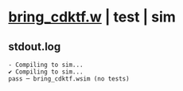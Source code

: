 # [bring_cdktf.w](../../../../examples/tests/valid/bring_cdktf.w) | test | sim

## stdout.log
```log
- Compiling to sim...
✔ Compiling to sim...
pass ─ bring_cdktf.wsim (no tests)
```

